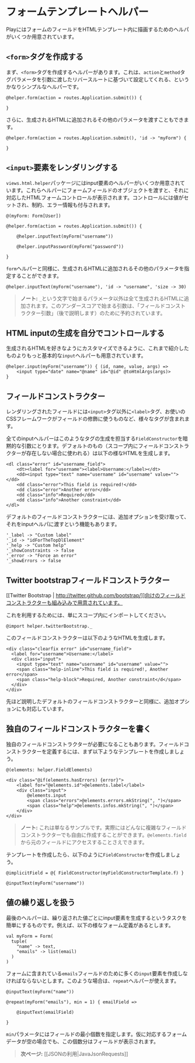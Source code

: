 <!-- translated -->
<!--
# Form template helpers
-->
# フォームテンプレートヘルパー

<!--
Play provides several helpers to help you render form fields in HTML templates.
-->
PlayにはフォームのフィールドをHTMLテンプレート内に描画するためのヘルパがいくつか用意されています。

<!--
## Creating a `<form>` tag
-->
## `<form>`タグを作成する

<!--
The first helper creates the `<form>` tag. It is a pretty simple helper that automatically sets the `action` and `method` tag parameters according to the reverse route you pass in:
-->
まず、`<form>`タグを作成するヘルパーがあります。これは、`action`と`method`タグパラメータを引数に渡したリバースルートに基づいて設定してくれる、というかなりシンプルなヘルパーです。
    
```
@helper.form(action = routes.Application.submit()) {
    
}
```

<!--
You can also pass an extra set of parameters that will be added to the generated HTML:  
-->
さらに、生成されるHTMLに追加されるその他のパラメータを渡すこともできます。

```
@helper.form(action = routes.Application.submit(), 'id -> "myForm") {
    
}
```

<!--
## Rendering an `<input>` element
-->
## `<input>`要素をレンダリングする

<!--
There are several input helpers in the `views.html.helper` package. You feed them with a form field, and they display the corresponding HTML form control, with a populated value, constraints and errors:
-->
`views.html.helper`パッケージにはinput要素のヘルパーがいくつか用意されています。これらヘルパーにフォームフィールドのオブジェクトを渡すと、それに対応したHTMLフォームコントロールが表示されます。コントロールには値がセットされ、制約、エラー情報も付与されます。

```
@(myForm: Form[User])

@helper.form(action = routes.Application.submit()) {
    
    @helper.inputText(myForm("username"))
    
    @helper.inputPassword(myForm("password"))
    
}
```

<!--
As for the `form` helper, you can specify an extra set of parameters that will be added to the generated HTML:
-->
`form`ヘルパーと同様に、生成されるHTMLに追加されるその他のパラメータを指定することができます。

```
@helper.inputText(myForm("username"), 'id -> "username", 'size -> 30)
```

<!--
> **Note:** All extra parameters will be added to the generated HTML, except for ones whose name starts with the `_` character. Arguments starting with an underscore are reserved for field constructor argument (which we will see later).
-->
> **ノート:** `_`という文字で始まるパラメータ以外は全て生成されるHTMLに追加されます。このアンダースコアで始まる引数は、「フィールドコンストラクター引数」（後で説明します）のために予約されています。

<!--
## Handling HTML input creation yourself
-->
## HTML inputの生成を自分でコントロールする

<!--
There is also a more generic `input` helper that let you code the desired HTML result:
-->
生成されるHTMLを好きなようにカスタマイズできるように、これまで紹介したものよりもっと基本的な`input`ヘルパーも用意されています。

```
@helper.input(myForm("username")) { (id, name, value, args) =>
    <input type="date" name="@name" id="@id" @toHtmlArgs(args)>
} 
```

<!--
## Field constructors
-->
## フィールドコンストラクター

<!--
A rendered field does not only consist of an `<input>` tag, but may also need a `<label>` and a bunch of other tags used by your CSS framework to decorate the field.
    
All input helpers take an implicit `FieldConstructor` that handles this part. The default one (used if there are no other field constructors available in the scope), generates HTML like:
-->
レンダリングされたフィールドには`<input>`タグ以外に`<label>`タグ、お使いのCSSフレームワークがフィールドの修飾に使うものなど、様々なタグが含まれます。

全てのinputヘルパーはこのようなタグの生成を担当する`FieldConstructor`を暗黙的な引数にとります。デフォルトのもの（スコープ内にフィールドコンストラクターが存在しない場合に使われる）は以下の様なHTMLを生成します。

```
<dl class="error" id="username_field">
    <dt><label for="username"><label>Username:</label></dt>
    <dd><input type="text" name="username" id="username" value=""></dd>
    <dd class="error">This field is required!</dd>
    <dd class="error">Another error</dd>
    <dd class="info">Required</dd>
    <dd class="info">Another constraint</dd>
</dl>
```

<!--
This default field constructor supports additional options you can pass in the input helper arguments:
-->
デフォルトのフィールドコンストラクターには、追加オプションを受け取って、それをinputヘルパに渡すという機能もあります。

```
'_label -> "Custom label"
'_id -> "idForTheTopDlElement"
'_help -> "Custom help"
'_showConstraints -> false
'_error -> "Force an error"
'_showErrors -> false
```

<!--
## Twitter bootstrap field constructor
-->
## Twitter bootstrapフィールドコンストラクター

<!--
There is another built-in field constructor that can be used with [[Twitter Bootstrap | http://twitter.github.com/bootstrap/]].

To use it, just import it in the current scope:
-->
[[Twitter Bootstrap | http://twitter.github.com/bootstrap/]]向けのフィールドコンストラクターも組み込みで用意されています。

これを利用するためには、単にスコープ内にインポートしてください。

```
@import helper.twitterBootstrap._
```

<!--
This field constructor generates HTML like the following:
-->
このフィールドコンストラクターは以下のようなHTMLを生成します。

```
<div class="clearfix error" id="username_field">
  <label for="username">Username:</label>
  <div class="input">
    <input type="text" name="username" id="username" value="">
    <span class="help-inline">This field is required!, Another error</span>
    <span class="help-block">Required, Another constraint</d</span> 
  </div>
</div>
```

<!--
It supports the same set of options as the default field constructor (see above).
-->
先ほど説明したデフォルトのフィールドコンストラクターと同様に、追加オプションにも対応しています。

<!--
## Writing you own field constructor
-->
## 独自のフィールドコンストラクターを書く

<!--
Often you will need to write your own field constructor. Start by writing a template like:
-->
独自のフィールドコンストラクターが必要になることもあります。フィールドコンストラクターを定義するには、まず以下ようなテンプレートを作成しましょう。

```
@(elements: helper.FieldElements)

<div class="@if(elements.hasErrors) {error}">
    <label for="@elements.id">@elements.label</label>
    <div class="input">
        @elements.input
        <span class="errors">@elements.errors.mkString(", ")</span>
        <span class="help">@elements.infos.mkString(", ")</span> 
    </div>
</div>
```

<!--
> **Note:** This is just a sample. You can make it as complicated as you need. You have also access to the original field using `@elements.field`.

Now create a `FieldConstructor` somewhere, using:
-->
> **ノート:** これは単なるサンプルです。実際にはどんなに複雑なフィールドコンストラクターでも自由に作成することができます。`@elements.field`から元のフィールドにアクセスすることさえできます。

テンプレートを作成したら、以下のように`FieldConstructor`を作成しましょう。

```
@implicitField = @{ FieldConstructor(myFieldConstructorTemplate.f) }

@inputText(myForm("username"))
```

<!--
## Handling repeated values
-->
## 値の繰り返しを扱う

<!--
The last helper makes it easier to generate inputs for repeated values. Suppose you have this kind of form definition:
-->
最後のヘルパーは、繰り返された値ごとにinput要素を生成するというタスクを簡単にするものです。例えば、以下の様なフォーム定義があるとします。

```
val myForm = Form(
  tuple(
    "name" -> text,
    "emails" -> list(email)
  )
)
```

<!--
Now you have to generate as many inputs for the `emails` field as the form contains. Just use the `repeat` helper for that:
-->
フォームに含まれている`emails`フィールドのために多くの`input`要素を作成しなければならないとします。このような場合は、`repeat`ヘルパーが使えます。

```
@inputText(myForm("name"))

@repeat(myForm("emails"), min = 1) { emailField =>
    
    @inputText(emailField)
    
}
```

<!--
Use the `min` parameter to display a minimum number of fields, even if the corresponding form data are empty.
-->
`min`パラメータにはフィールドの最小個数を指定します。仮に対応するフォームデータが空の場合でも、この個数分はフィールドが表示されます。

<!--
> **Next:** [[Working with JSON| JavaJsonRequests]]
-->
> **次ページ:** [[JSONの利用|JavaJsonRequests]]
